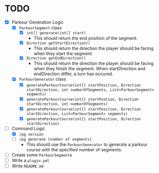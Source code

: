 # TODO

- [x] Parkour Generation Logic
  - [x] `ParkourSegment` class
    - [x] `int[] generate(int[] start)`
      - This should return the end position of the segment.
    - [x] `Direction getStartDirection()`
      - This should return the direction the player should be facing when they start the segment.
    - [x] `Direction getEndDirection()`
      - This should return the direction the player should be facing when they finish the segment. When startDirection and endDirection differ, a turn has occured.
  - [x] `ParkourGenerator` class
    - [x] `generateParkourCourse(int[] startPosition, Direction startDirection, int numberOfSegments, List<ParkourSegment> segments)`
    - [x] `generateParkourCourse(int[] startPostion, Direction startDirection, int numberOfSegments)`
    - [x] `generateParkourCourse(int[] startPosition, Direction startDirection, List<ParkourSegment> segments)`
    - [x] `generateParkourCourse(int[] startPosition, Direction startDirection)`
- [ ] Command Logic
  - [x] `/pg version`
  - [ ] `/pg generate [number of segments]`
    - This should use the `ParkourGenerator` to generate a parkour course with the specified number of segments.
- [ ] Create some `ParkourSegment`s
- [ ] Write a `plugin.yml`
- [ ] Write `README.md`
